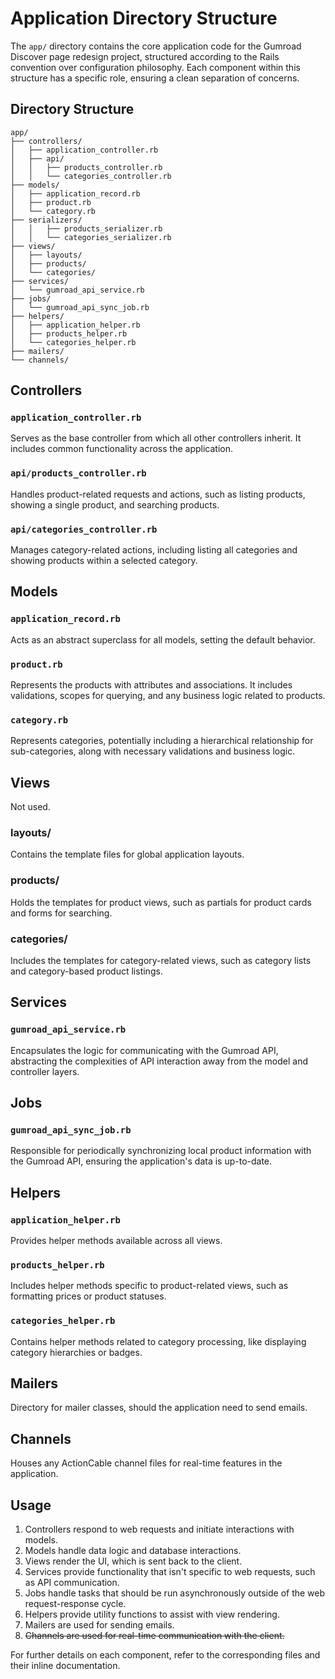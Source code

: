 # Application Directory Structure

The `app/` directory contains the core application code for the Gumroad Discover page redesign project, structured according to the Rails convention over configuration philosophy. Each component within this structure has a specific role, ensuring a clean separation of concerns.

## Directory Structure

```plaintext
app/
├── controllers/
│   ├── application_controller.rb
│   ├── api/
│   │   ├── products_controller.rb
│   │   └── categories_controller.rb
├── models/
│   ├── application_record.rb
│   ├── product.rb
│   └── category.rb
├── serializers/
│   │   ├── products_serializer.rb
│   │   └── categories_serializer.rb
├── views/
│   ├── layouts/
│   ├── products/
│   └── categories/
├── services/
│   └── gumroad_api_service.rb
├── jobs/
│   └── gumroad_api_sync_job.rb
├── helpers/
│   ├── application_helper.rb
│   ├── products_helper.rb
│   └── categories_helper.rb
├── mailers/
└── channels/
```

## Controllers

### `application_controller.rb`
Serves as the base controller from which all other controllers inherit. It includes common functionality across the application.

### `api/products_controller.rb`
Handles product-related requests and actions, such as listing products, showing a single product, and searching products.

### `api/categories_controller.rb`
Manages category-related actions, including listing all categories and showing products within a selected category.

## Models
### `application_record.rb`
Acts as an abstract superclass for all models, setting the default behavior.

### `product.rb`
Represents the products with attributes and associations. It includes validations, scopes for querying, and any business logic related to products.

### `category.rb`
Represents categories, potentially including a hierarchical relationship for sub-categories, along with necessary validations and business logic.

## Views
Not used.
### layouts/
Contains the template files for global application layouts.

### products/
Holds the templates for product views, such as partials for product cards and forms for searching.

### categories/
Includes the templates for category-related views, such as category lists and category-based product listings.

## Services
### `gumroad_api_service.rb`
Encapsulates the logic for communicating with the Gumroad API, abstracting the complexities of API interaction away from the model and controller layers.

## Jobs
### `gumroad_api_sync_job.rb`
Responsible for periodically synchronizing local product information with the Gumroad API, ensuring the application's data is up-to-date.

## Helpers
### `application_helper.rb`
Provides helper methods available across all views.

### `products_helper.rb`
Includes helper methods specific to product-related views, such as formatting prices or product statuses.

### `categories_helper.rb`
Contains helper methods related to category processing, like displaying category hierarchies or badges.

## Mailers
Directory for mailer classes, should the application need to send emails.

## Channels
Houses any ActionCable channel files for real-time features in the application.

## Usage
1. Controllers respond to web requests and initiate interactions with models.
2. Models handle data logic and database interactions.
3. Views render the UI, which is sent back to the client.
4. Services provide functionality that isn't specific to web requests, such as API communication.
5. Jobs handle tasks that should be run asynchronously outside of the web request-response cycle.
6. Helpers provide utility functions to assist with view rendering.
7. Mailers are used for sending emails.
8. ~~Channels are used for real-time communication with the client.~~

For further details on each component, refer to the corresponding files and their inline documentation.
